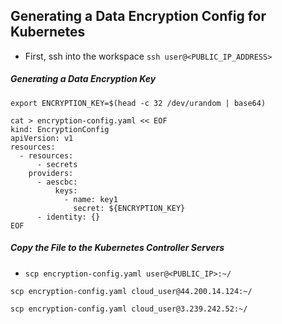 ## Generating a Data Encryption Config for Kubernetes

- First, ssh into the workspace `ssh user@<PUBLIC_IP_ADDRESS>`

##### Generating a Data Encryption Key

`export ENCRYPTION_KEY=$(head -c 32 /dev/urandom | base64)`

```
cat > encryption-config.yaml << EOF
kind: EncryptionConfig
apiVersion: v1
resources:
  - resources:
      - secrets
    providers:
      - aescbc:
          keys:
            - name: key1
              secret: ${ENCRYPTION_KEY}
      - identity: {}
EOF
```

##### Copy the File to the Kubernetes Controller Servers

- `scp encryption-config.yaml user@<PUBLIC_IP>:~/`

`scp encryption-config.yaml cloud_user@44.200.14.124:~/`

`scp encryption-config.yaml cloud_user@3.239.242.52:~/`

